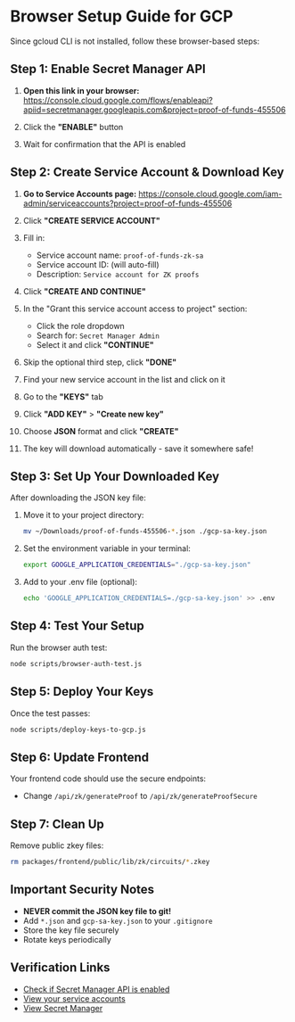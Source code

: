 # Browser Setup Guide for GCP

Since gcloud CLI is not installed, follow these browser-based steps:

## Step 1: Enable Secret Manager API

1. **Open this link in your browser:**
   https://console.cloud.google.com/flows/enableapi?apiid=secretmanager.googleapis.com&project=proof-of-funds-455506

2. Click the **"ENABLE"** button

3. Wait for confirmation that the API is enabled

## Step 2: Create Service Account & Download Key

1. **Go to Service Accounts page:**
   https://console.cloud.google.com/iam-admin/serviceaccounts?project=proof-of-funds-455506

2. Click **"CREATE SERVICE ACCOUNT"**

3. Fill in:
   - Service account name: `proof-of-funds-zk-sa`
   - Service account ID: (will auto-fill)
   - Description: `Service account for ZK proofs`

4. Click **"CREATE AND CONTINUE"**

5. In the "Grant this service account access to project" section:
   - Click the role dropdown
   - Search for: `Secret Manager Admin`
   - Select it and click **"CONTINUE"**

6. Skip the optional third step, click **"DONE"**

7. Find your new service account in the list and click on it

8. Go to the **"KEYS"** tab

9. Click **"ADD KEY"** > **"Create new key"**

10. Choose **JSON** format and click **"CREATE"**

11. The key will download automatically - save it somewhere safe!

## Step 3: Set Up Your Downloaded Key

After downloading the JSON key file:

1. Move it to your project directory:
   ```bash
   mv ~/Downloads/proof-of-funds-455506-*.json ./gcp-sa-key.json
   ```

2. Set the environment variable in your terminal:
   ```bash
   export GOOGLE_APPLICATION_CREDENTIALS="./gcp-sa-key.json"
   ```

3. Add to your .env file (optional):
   ```bash
   echo 'GOOGLE_APPLICATION_CREDENTIALS=./gcp-sa-key.json' >> .env
   ```

## Step 4: Test Your Setup

Run the browser auth test:
```bash
node scripts/browser-auth-test.js
```

## Step 5: Deploy Your Keys

Once the test passes:
```bash
node scripts/deploy-keys-to-gcp.js
```

## Step 6: Update Frontend

Your frontend code should use the secure endpoints:
- Change `/api/zk/generateProof` to `/api/zk/generateProofSecure`

## Step 7: Clean Up

Remove public zkey files:
```bash
rm packages/frontend/public/lib/zk/circuits/*.zkey
```

## Important Security Notes

- **NEVER commit the JSON key file to git!**
- Add `*.json` and `gcp-sa-key.json` to your `.gitignore`
- Store the key file securely
- Rotate keys periodically

## Verification Links

- [Check if Secret Manager API is enabled](https://console.cloud.google.com/apis/library/secretmanager.googleapis.com?project=proof-of-funds-455506)
- [View your service accounts](https://console.cloud.google.com/iam-admin/serviceaccounts?project=proof-of-funds-455506)
- [View Secret Manager](https://console.cloud.google.com/security/secret-manager?project=proof-of-funds-455506)